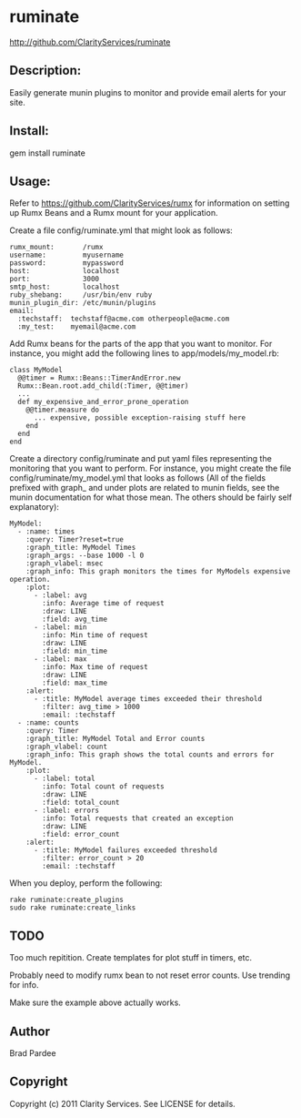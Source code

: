 # ruminate

http://github.com/ClarityServices/ruminate

## Description:

Easily generate munin plugins to monitor and provide email alerts for your site.

## Install:

  gem install ruminate

## Usage:

Refer to https://github.com/ClarityServices/rumx for information on setting up Rumx Beans and a Rumx mount for your application.

Create a file config/ruminate.yml that might look as follows:

    rumx_mount:       /rumx
    username:         myusername
    password:         mypassword
    host:             localhost
    port:             3000
    smtp_host:        localhost
    ruby_shebang:     /usr/bin/env ruby
    munin_plugin_dir: /etc/munin/plugins
    email:
      :techstaff:  techstaff@acme.com otherpeople@acme.com
      :my_test:    myemail@acme.com

Add Rumx beans for the parts of the app that you want to monitor.  For instance, you might add the following lines to app/models/my_model.rb:

    class MyModel
      @@timer = Rumx::Beans::TimerAndError.new
      Rumx::Bean.root.add_child(:Timer, @@timer)
      ...
      def my_expensive_and_error_prone_operation
        @@timer.measure do
          ... expensive, possible exception-raising stuff here
        end
      end
    end

Create a directory config/ruminate and put yaml files representing the monitoring that you want to perform.  For instance,
you might create the file config/ruminate/my_model.yml that looks as follows (All of the fields prefixed with graph_ and under
plots are related to munin fields, see the munin documentation for what those mean.  The others should be fairly self explanatory):

    MyModel:
      - :name: times
        :query: Timer?reset=true
        :graph_title: MyModel Times
        :graph_args: --base 1000 -l 0
        :graph_vlabel: msec
        :graph_info: This graph monitors the times for MyModels expensive operation.
        :plot:
          - :label: avg
            :info: Average time of request
            :draw: LINE
            :field: avg_time
          - :label: min
            :info: Min time of request
            :draw: LINE
            :field: min_time
          - :label: max
            :info: Max time of request
            :draw: LINE
            :field: max_time
        :alert:
          - :title: MyModel average times exceeded their threshold
            :filter: avg_time > 1000
            :email: :techstaff
      - :name: counts
        :query: Timer
        :graph_title: MyModel Total and Error counts
        :graph_vlabel: count
        :graph_info: This graph shows the total counts and errors for MyModel.
        :plot:
          - :label: total
            :info: Total count of requests
            :draw: LINE
            :field: total_count
          - :label: errors
            :info: Total requests that created an exception
            :draw: LINE
            :field: error_count
        :alert:
          - :title: MyModel failures exceeded threshold
            :filter: error_count > 20
            :email: :techstaff

When you deploy, perform the following:

    rake ruminate:create_plugins
    sudo rake ruminate:create_links

## TODO

Too much repitition.  Create templates for plot stuff in timers, etc.

Probably need to modify rumx bean to not reset error counts.  Use trending for info.

Make sure the example above actually works.

## Author

Brad Pardee

## Copyright

Copyright (c) 2011 Clarity Services. See LICENSE for details.
